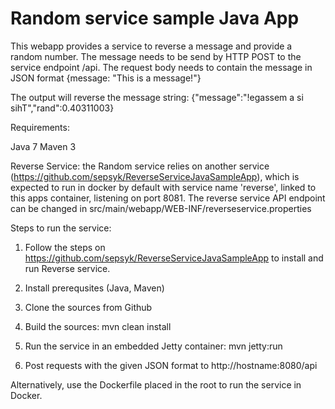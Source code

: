 # Random service sample Java App

This webapp provides a service to reverse a message and provide a random number. The message needs to be send by HTTP POST to the service endpoint /api. The request body needs to contain the message in JSON format
{message: "This is a message!"}

The output will reverse the message string:
{"message":"!egassem a si sihT","rand":0.40311003}

Requirements:

Java 7
Maven 3

Reverse Service: the Random service relies on another service (https://github.com/sepsyk/ReverseServiceJavaSampleApp), which is expected to run in docker by default with service name 'reverse', linked to this apps container, listening on port 8081. The reverse service API endpoint can be changed in src/main/webapp/WEB-INF/reverseservice.properties


Steps to run the service:

1. Follow the steps on https://github.com/sepsyk/ReverseServiceJavaSampleApp to install and run Reverse service.

2. Install prerequsites (Java, Maven)

3. Clone the sources from Github

4. Build the sources: mvn clean install

5. Run the service in an embedded Jetty container: mvn jetty:run

6. Post requests with the given JSON format to http://hostname:8080/api

Alternatively, use the Dockerfile placed in the root to run the service in Docker.
